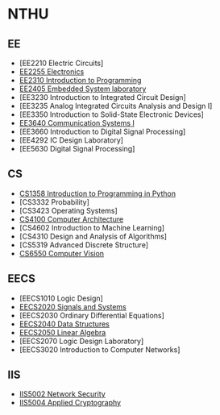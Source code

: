 # NTHU

## EE
- [EE2210 Electric Circuits]
- [EE2255 Electronics](https://github.com/QinWenFeng/EE2255_Electronics)
- [EE2310 Introduction to Programming](https://github.com/QinWenFeng/EE2310_Introduction-to-Programming)
- [EE2405 Embedded System laboratory](https://github.com/QinWenFeng/ee2405)
- [EE3230 Introduction to Integrated Circuit Design]
- [EE3235 Analog Integrated Circuits Analysis and Design I]
- [EE3350 Introduction to Solid-State Electronic Devices]
- [EE3640 Communication Systems I](https://github.com/QinWenFeng/EE3640_Communication-Systems-I)
- [EE3660 Introduction to Digital Signal Processing]
- [EE4292 IC Design Laboratory]
- [EE5630 Digital Signal Processing]

## CS
- [CS1358 Introduction to Programming in Python](https://github.com/QinWenFeng/EE2310_Introduction-to-Programming)
- [CS3332 Probability]
- [CS3423 Operating Systems]
- [CS4100 Computer Architecture](https://github.com/QinWenFeng/CS4100_Computer_Architecture)
- [CS4602 Introduction to Machine Learning]
- [CS4310 Design and Analysis of Algorithms]
- [CS5319 Advanced Discrete Structure]
- [CS6550 Computer Vision](https://github.com/QinWenFeng/CS6550_Computer-Vision)

## EECS
- [EECS1010 Logic Design]
- [EECS2020 Signals and Systems](https://github.com/QinWenFeng/EECS2020_Signals-and-Systems)
- [EECS2030 Ordinary Differential Equations]
- [EECS2040 Data Structures](https://github.com/QinWenFeng/EECS2040_Data-Structures)
- [EECS2050 Linear Algebra](https://github.com/QinWenFeng/EECS2050_Linear-Algebra)
- [EECS2070 Logic Design Laboratory]
- [EECS3020 Introduction to Computer Networks]

## IIS
- [IIS5002 Network Security](https://github.com/QinWenFeng/IIS5002_Network-Security)
- [IIS5004 Applied Cryptography](https://github.com/QinWenFeng/IIS5004_Applied-Cryptography)

